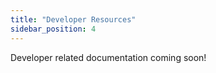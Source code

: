 ```yaml
---
title: "Developer Resources"
sidebar_position: 4
---
```


Developer related documentation coming soon!